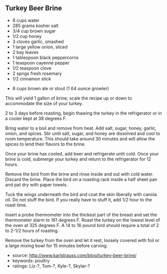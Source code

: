 Turkey Beer Brine
-----------------

- 8 cups water
- 285 grams kosher salt
- 3/4 cup brown sugar
- 1/2 cup honey
- 3 cloves garlic, smashed
- 1 large yellow onion, sliced
- 2 bay leaves
- 1 tablespoon black peppercorns
- 1 teaspoon cayenne pepper
- 1/2 teaspoon clove
- 2 sprigs fresh rosemary
- 1/2 cinnamon stick
<!-- -->
- 8 cups brown ale or stout (1 64 ounce growler)

This will yield 1 gallon of brine; scale the recipe up or down to
accommodate the size of your turkey.

2 to 3 days before roasting, begin thawing the turkey in the
refrigerator or in a cooler kept at 38 degrees F.

Bring water to a boil and remove from heat.  Add salt, sugar, honey,
garlic, onion, and spices.  Stir until salt, sugar, and honey are
dissolved and cool to room temperature. This should take around 30
minutes and will allow the spices to lend their flavors to the brine.

Once your brine has cooled, add beer and refrigerate until cold.  Once
your brine is cold, submerge your turkey and return to the
refrigerator for 12 hours.

Remove the bird from the brine and rinse inside and out with cold
water.  Discard the brine.  Place the bird on a roasting rack inside a
half sheet pan and pat dry with paper towels.

Tuck the wings underneath the bird and coat the skin liberally with
canola oil.  Do not stuff the bird.  If you really have to stuff it,
add 1/2 hour to the roast time.

Insert a probe thermometer into the thickest part of the breast and
set the thermometer alarm to 161 degrees F.  Roast the turkey on the
lowest level of the oven at 325 degrees F.  A 14 to 16 pound bird
should require a total of 2 to 2-1/2 hours of roasting.

Remove the turkey from the oven and let it rest, loosely covered with
foil or a large mixing bowl for 15 minutes before carving.

- source: http://www.karlstrauss.com/blog/turkey-beer-brine/
- keywords: poultry
- ratings: Liz-?, Tom-?, Kyle-?, Skylar-?
